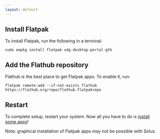 ```yaml
---
layout: default
---
```

## Install Flatpak

To install Flatpak, run the following in a terminal:

```
sudo eopkg install flatpak xdg-desktop-portal-gtk
```

## Add the Flathub repository
Flathub is the best place to get Flatpak apps. To enable it, run:

```
flatpak remote-add --if-not-exists flathub https://flathub.org/repo/flathub.flatpakrepo
```


## Restart
To complete setup, restart your system. Now all you have to do is [install some apps](https://flathub.org)!

Note: graphical installation of Flatpak apps may not be possible with Solus.

<!--
Written with love using [Apostrophe](https://flathub.org/apps/details/org.gnome.gitlab.somas.Apostrophe).
-->